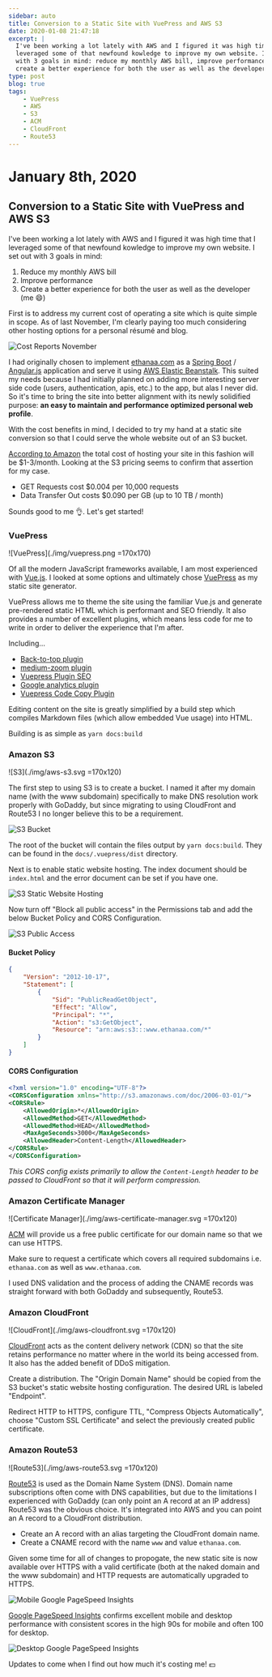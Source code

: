 ```yaml
---
sidebar: auto
title: Conversion to a Static Site with VuePress and AWS S3
date: 2020-01-08 21:47:18
excerpt: |
  I've been working a lot lately with AWS and I figured it was high time that I
  leveraged some of that newfound kowledge to improve my own website. I set out
  with 3 goals in mind: reduce my monthly AWS bill, improve performance, and 
  create a better experience for both the user as well as the developer.
type: post
blog: true
tags:
    - VuePress
    - AWS
    - S3
    - ACM
    - CloudFront
    - Route53
---
```


# January 8th, 2020

## Conversion to a Static Site with VuePress and AWS S3

I've been working a lot lately with AWS and I figured it was high time that I
leveraged some of that newfound kowledge to improve my own website. I set out
with 3 goals in mind:

1. Reduce my monthly AWS bill
2. Improve performance
3. Create a better experience for both the user as well as the developer (me :smile:)

First is to address my current cost of operating a site which is quite simple in
scope. As of last November, I'm clearly paying too much considering other
hosting options for a personal résumé and blog.

![Cost Reports November](./img/cost_reports_november.png)

I had originally chosen to implement
[ethanaa.com](https://github.com/lunias/ethanaa) as a [Spring
Boot](https://spring.io/projects/spring-boot) /
[Angular.js](https://angular.io/) application and serve it using [AWS Elastic
Beanstalk](https://aws.amazon.com/elasticbeanstalk/). This suited my needs
because I had initially planned on adding more interesting server side code
(users, authentication, apis, etc.) to the app, but alas I never did. So it's
time to bring the site into better alignment with its newly solidified purpose:
**an easy to maintain and performance optimized personal web profile**.

With the cost benefits in mind, I decided to try my hand at a static site
conversion so that I could serve the whole website out of an S3 bucket.

[According to
Amazon](https://aws.amazon.com/getting-started/projects/host-static-website/)
the total cost of hosting your site in this fashion will be $1-3/month. Looking
at the S3 pricing seems to confirm that assertion for my case.

- GET Requests cost $0.004 per 10,000 requests
- Data Transfer Out costs $0.090 per GB (up to 10 TB / month)

Sounds good to me :ok_hand:. Let's get started!

### VuePress

![VuePress](./img/vuepress.png =170x170)

Of all the modern JavaScript frameworks available, I am most experienced with
[Vue.js](https://vuejs.org/). I looked at some options and ultimately chose
[VuePress](https://vuepress.vuejs.org/) as my static site generator.

VuePress allows me to theme the site using the familiar Vue.js and generate
pre-rendered static HTML which is performant and SEO friendly. It also provides
a number of excellent plugins, which means less code for me to write in order to
deliver the experience that I'm after.

Including...

- [Back-to-top plugin](https://v1.vuepress.vuejs.org/plugin/official/plugin-back-to-top.html)
- [medium-zoom plugin](https://v1.vuepress.vuejs.org/plugin/official/plugin-medium-zoom.html)
- [Vuepress Plugin SEO](https://github.com/lorisleiva/vuepress-plugin-seo)
- [Google analytics plugin](https://v1.vuepress.vuejs.org/plugin/official/plugin-google-analytics.html)
- [Vuepress Code Copy Plugin](https://github.com/znicholasbrown/vuepress-plugin-code-copy)

Editing content on the site is greatly simplified by a build step which compiles
Markdown files (which allow embedded Vue usage) into HTML.

Building is as simple as `yarn docs:build`

### Amazon S3

![S3](./img/aws-s3.svg =170x120)

The first step to using S3 is to create a bucket. I named it after my domain
name (with the www subdomain) specifically to make DNS resolution work properly
with GoDaddy, but since migrating to using CloudFront and Route53 I no longer
believe this to be a requirement.

![S3 Bucket](./img/bucket.png)

The root of the bucket will contain the files output by `yarn docs:build`. They
can be found in the `docs/.vuepress/dist` directory.

Next is to enable static website hosting. The index document should be
`index.html` and the error document can be set if you have one.

![S3 Static Website Hosting](./img/static_website_hosting.png)

Now turn off "Block all public access" in the Permissions tab and add the below
Bucket Policy and CORS Configuration.

![S3 Public Access](./img/public_access.png)

#### Bucket Policy

```json
{
    "Version": "2012-10-17",
    "Statement": [
        {
            "Sid": "PublicReadGetObject",
            "Effect": "Allow",
            "Principal": "*",
            "Action": "s3:GetObject",
            "Resource": "arn:aws:s3:::www.ethanaa.com/*"
        }
    ]
}
```

#### CORS Configuration

```xml
<?xml version="1.0" encoding="UTF-8"?>
<CORSConfiguration xmlns="http://s3.amazonaws.com/doc/2006-03-01/">
<CORSRule>
    <AllowedOrigin>*</AllowedOrigin>
    <AllowedMethod>GET</AllowedMethod>
    <AllowedMethod>HEAD</AllowedMethod>
    <MaxAgeSeconds>3000</MaxAgeSeconds>
    <AllowedHeader>Content-Length</AllowedHeader>
</CORSRule>
</CORSConfiguration>
```

*This CORS config exists primarily to allow the `Content-Length` header to be
passed to CloudFront so that it will perform compression.*

### Amazon Certificate Manager

![Certificate Manager](./img/aws-certificate-manager.svg =170x120)

[ACM](https://aws.amazon.com/certificate-manager/) will provide us a free public
certificate for our domain name so that we can use HTTPS.

Make sure to request a certificate which covers all required subdomains i.e.
`ethanaa.com` as well as `www.ethanaa.com`.

I used DNS validation and the process of adding the CNAME records was straight
forward with both GoDaddy and subsequently, Route53.

### Amazon CloudFront

![CloudFront](./img/aws-cloudfront.svg =170x120)

[CloudFront](https://aws.amazon.com/cloudfront/) acts as the content delivery
network (CDN) so that the site retains performance no matter where in the world
its being accessed from. It also has the added benefit of DDoS mitigation.

Create a distribution. The "Origin Domain Name" should be copied from the S3
bucket's static website hosting configuration. The desired URL is labeled
"Endpoint".

Redirect HTTP to HTTPS, configure TTL, "Compress Objects Automatically", choose
"Custom SSL Certificate" and select the previously created public certificate.

### Amazon Route53

![Route53](./img/aws-route53.svg =170x120)

[Route53](https://aws.amazon.com/route53/) is used as the Domain Name System
(DNS). Domain name subscriptions often come with DNS capabilities, but due to
the limitations I experienced with GoDaddy (can only point an A record at an IP
address) Route53 was the obvious choice. It's integrated into AWS and you can
point an A record to a CloudFront distribution.

- Create an A record with an alias targeting the CloudFront domain name.
- Create a CNAME record with the name `www` and value `ethanaa.com`.

Given some time for all of changes to propogate, the new static site is now
available over HTTPS with a valid certificate (both at the naked domain and the
www subdomain) and HTTP requests are automatically upgraded to HTTPS.

![Mobile Google PageSpeed Insights](./img/page_speed_mobile.png)

[Google PageSpeed
Insights](https://developers.google.com/speed/pagespeed/insights/) confirms
excellent mobile and desktop performance with consistent scores in the high 90s
for mobile and often 100 for desktop.

![Desktop Google PageSpeed Insights](./img/page_speed_desktop.png)

Updates to come when I find out how much it's costing me! :dollar:
